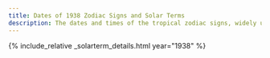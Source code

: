 ```yaml
---
title: Dates of 1938 Zodiac Signs and Solar Terms
description: The dates and times of the tropical zodiac signs, widely used in western astrology, and solar terms of year 1938
---
```

{% include_relative _solarterm_details.html year="1938" %}
